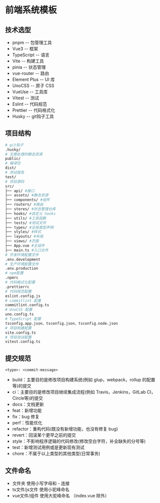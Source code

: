 # 前端系统模板

## 技术选型

- pnpm -- 包管理工具
- Vue3 -- 框架
- TypeScript -- 语言
- Vite -- 构建工具
- pinia -- 状态管理
- vue-router -- 路由
- Element Plus -- UI 库
- UnoCSS -- 原子 CSS
- VueUse -- 工具库
- Vitest -- 测试
- Eslint -- 代码规范
- Prettier -- 代码格式化
- Husky -- git钩子工具

## 项目结构

```bash
# git钩子
.husky/
# 无需处理的静态资源
public/
# 编译包
dist/
# 测试报告
test/
# 项目源码
src/
├── api/ #接口
├── assets/ #静态资源
├── components/ #组件
├── routers/ #路由
├── stores/ #状态管理仓库
├── hooks/ #自定义 hooks
├── utils/ #工具函数
├── tests/ #测试文件
├── types/ #全局类型声明
├── styles/ #样式
├── layouts/ #布局
├── views/ #页面
├── App.vue #主组件
├── main.ts #入口文件
# 开发环境配置文件
.env.development
# 生产环境配置文件
.env.production
# npm配置
.npmrc
# 代码格式化配置
.prettierrc
# 代码规范配置
eslint.config.js
# commitlint 配置
commitlint.config.ts
# UnoCSS 配置
uno.config.ts
# TypeScript 配置
tsconfig.app.json、tsconfig.json、tsconfig.node.json
# 项目构建配置
vite.config.ts
# 项目测试配置
vitest.config.ts
```

## 提交规范

`<type>: <commit-message>`

- build：主要目的是修改项目构建系统(例如 glup，webpack，rollup 的配置等)的提交
- ci：主要目的是修改项目继续集成流程(例如 Travis，Jenkins，GitLab CI，Circle等)的提交
- docs：文档更新
- feat：新增功能
- fix：bug 修复
- perf：性能优化
- refactor：重构代码(既没有新增功能，也没有修复 bug)
- revert：回滚某个更早之前的提交
- style：不影响程序逻辑的代码修改(修改空白字符，补全缺失的分号等)
- test：新增测试用例或是更新现有测试
- chore：不属于以上类型的其他类型(日常事务)

## 文件命名

- 文件夹 使用小写字母和 - 连接
- ts文件/js文件 使用小驼峰命名
- vue文件/组件 使用大驼峰命名 （index.vue 除外）
